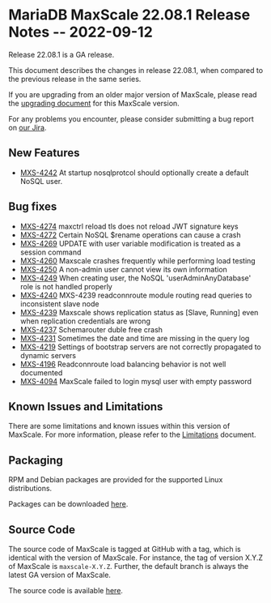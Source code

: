 # MariaDB MaxScale 22.08.1 Release Notes -- 2022-09-12

Release 22.08.1 is a GA release.

This document describes the changes in release 22.08.1, when compared to the
previous release in the same series.

If you are upgrading from an older major version of MaxScale, please read the
[upgrading document](../Upgrading/Upgrading-To-MaxScale-22.md) for
this MaxScale version.

For any problems you encounter, please consider submitting a bug
report on [our Jira](https://jira.mariadb.org/projects/MXS).

## New Features

* [MXS-4242](https://jira.mariadb.org/browse/MXS-4242) At startup nosqlprotcol should optionally create a default NoSQL user.

## Bug fixes

* [MXS-4274](https://jira.mariadb.org/browse/MXS-4274) maxctrl reload tls does not reload JWT signature keys
* [MXS-4272](https://jira.mariadb.org/browse/MXS-4272) Certain NoSQL $rename operations can cause a crash
* [MXS-4269](https://jira.mariadb.org/browse/MXS-4269) UPDATE with user variable modification is treated as a session command
* [MXS-4260](https://jira.mariadb.org/browse/MXS-4260) Maxscale crashes frequently while performing load testing
* [MXS-4250](https://jira.mariadb.org/browse/MXS-4250) A non-admin user cannot view its own information
* [MXS-4249](https://jira.mariadb.org/browse/MXS-4249) When creating user, the NoSQL 'userAdminAnyDatabase' role is not handled properly
* [MXS-4240](https://jira.mariadb.org/browse/MXS-4240) MXS-4239 readconnroute module routing read queries to inconsistent slave node
* [MXS-4239](https://jira.mariadb.org/browse/MXS-4239) Maxscale shows replication  status  as [Slave, Running] even when replication credentials are wrong
* [MXS-4237](https://jira.mariadb.org/browse/MXS-4237) Schemarouter duble free crash
* [MXS-4231](https://jira.mariadb.org/browse/MXS-4231) Sometimes the date and time are missing in the query log
* [MXS-4219](https://jira.mariadb.org/browse/MXS-4219) Settings of bootstrap servers are not correctly propagated to dynamic servers
* [MXS-4196](https://jira.mariadb.org/browse/MXS-4196) Readconnroute load balancing behavior is not well documented
* [MXS-4094](https://jira.mariadb.org/browse/MXS-4094) MaxScale failed to login mysql user with empty password

## Known Issues and Limitations

There are some limitations and known issues within this version of MaxScale.
For more information, please refer to the [Limitations](../About/Limitations.md) document.

## Packaging

RPM and Debian packages are provided for the supported Linux distributions.

Packages can be downloaded [here](https://mariadb.com/downloads/#mariadb_platform-mariadb_maxscale).

## Source Code

The source code of MaxScale is tagged at GitHub with a tag, which is identical
with the version of MaxScale. For instance, the tag of version X.Y.Z of MaxScale
is `maxscale-X.Y.Z`. Further, the default branch is always the latest GA version
of MaxScale.

The source code is available [here](https://github.com/mariadb-corporation/MaxScale).
